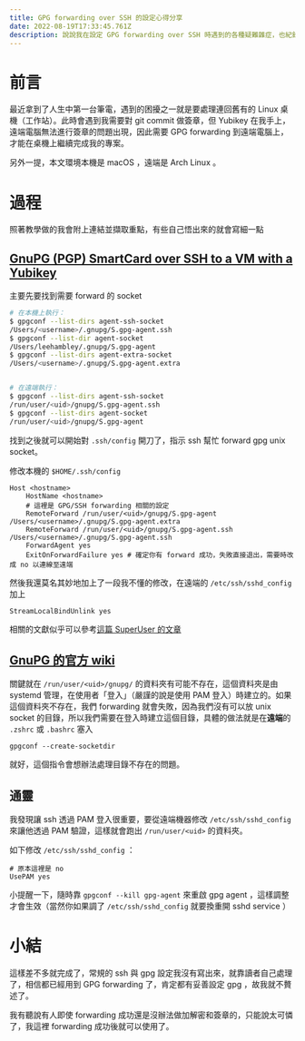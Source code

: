 ```yaml
---
title: GPG forwarding over SSH 的設定心得分享
date: 2022-08-19T17:33:45.761Z
description: 說說我在設定 GPG forwarding over SSH 時遇到的各種疑難雜症，也紀錄下來設定的流程，避免自己以後忘記。
---
```

# 前言
最近拿到了人生中第一台筆電，遇到的困擾之一就是要處理連回舊有的 Linux 桌機（工作站）。此時會遇到我需要對 git commit 做簽章，但 Yubikey 在我手上，遠端電腦無法進行簽章的問題出現，因此需要 GPG forwarding 到遠端電腦上，才能在桌機上繼續完成我的專案。

另外一提，本文環境本機是 macOS ，遠端是 Arch Linux 。

# 過程
照著教學做的我會附上連結並擷取重點，有些自己悟出來的就會寫細一點
## [GnuPG (PGP) SmartCard over SSH to a VM with a Yubikey](https://dev.to/leehambley/gnupg-pgp-smartcard-over-ssh-to-a-vm-with-a-yubikey-kio)
主要先要找到需要 forward 的 socket
```bash
# 在本機上執行：
$ gpgconf --list-dirs agent-ssh-socket
/Users/<username>/.gnupg/S.gpg-agent.ssh
$ gpgconf --list-dir agent-socket
/Users/leehambley/.gnupg/S.gpg-agent
$ gpgconf --list-dirs agent-extra-socket
/Users/<username>/.gnupg/S.gpg-agent.extra


# 在遠端執行：
$ gpgconf --list-dirs agent-ssh-socket
/run/user/<uid>/gnupg/S.gpg-agent.ssh
$ gpgconf --list-dirs agent-socket
/run/user/<uid>/gnupg/S.gpg-agent
```
找到之後就可以開始對 `.ssh/config` 開刀了，指示 ssh 幫忙 forward gpg unix socket。

修改本機的 `$HOME/.ssh/config`
```
Host <hostname>
    HostName <hostname>
    # 這裡是 GPG/SSH forwarding 相關的設定 
    RemoteForward /run/user/<uid>/gnupg/S.gpg-agent /Users/<username>/.gnupg/S.gpg-agent.extra
    RemoteForward /run/user/<uid>/gnupg/S.gpg-agent.ssh /Users/<username>/.gnupg/S.gpg-agent.ssh
    ForwardAgent yes
    ExitOnForwardFailure yes # 確定你有 forward 成功，失敗直接退出，需要時改成 no 以連線至遠端
```

然後我還莫名其妙地加上了一段我不懂的修改，在遠端的 `/etc/ssh/sshd_config` 加上
```
StreamLocalBindUnlink yes
```
相關的文獻似乎可以參考[這篇 SuperUser 的文章](https://superuser.com/questions/161973/how-can-i-forward-a-gpg-key-via-ssh-agent)

## [GnuPG 的官方 wiki](https://wiki.gnupg.org/AgentForwarding)
關鍵就在 `/run/user/<uid>/gnupg/` 的資料夾有可能不存在，這個資料夾是由 systemd 管理，在使用者「登入」（嚴謹的說是使用 PAM 登入）時建立的。如果這個資料夾不存在，我們 forwarding 就會失敗，因為我們沒有可以放 unix socket 的目錄，所以我們需要在登入時建立這個目錄，具體的做法就是在**遠端**的 `.zshrc` 或 `.bashrc` 塞入 
```
gpgconf --create-socketdir
```
就好，這個指令會想辦法處理目錄不存在的問題。

## 通靈
我發現讓 ssh 透過 PAM 登入很重要，要從遠端機器修改 `/etc/ssh/sshd_config` 來讓他透過 PAM 驗證，這樣就會跑出 `/run/user/<uid>` 的資料夾。

如下修改 `/etc/ssh/sshd_config` ：
```
# 原本這裡是 no
UsePAM yes
```
小提醒一下，隨時靠 `gpgconf --kill gpg-agent` 來重啟 gpg agent ，這樣調整才會生效（當然你如果調了 `/etc/ssh/sshd_config` 就要換重開 sshd service ）
# 小結
這樣差不多就完成了，常規的 ssh 與 gpg 設定我沒有寫出來，就靠讀者自己處理了，相信都已經用到 GPG forwarding 了，肯定都有妥善設定 gpg ，故我就不贅述了。

我有聽說有人即使 forwarding 成功還是沒辦法做加解密和簽章的，只能說太可憐了，我這裡 forwarding 成功後就可以使用了。